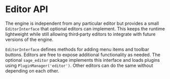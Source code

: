 # Editor API

The engine is independent from any particular editor but provides a small
`EditorInterface` that optional editors can implement. This keeps the runtime
lightweight while still allowing third‑party editors to integrate with future
versions of the engine.

``EditorInterface`` defines methods for adding menu items and toolbar buttons.
Editors are free to expose additional functionality as needed. The optional
``sage_editor`` package implements this interface and loads plugins using
``PluginManager('editor')``. Other editors can do the same without depending on
each other.
